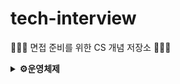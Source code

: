 # tech-interview
🧑🏻‍💻 면접 준비를 위한 CS 개념 저장소 🧑🏻‍💻

<details>
<summary><strong>⚙️운영체제</strong></summary>

<br>

[**운영체제란?**](./Operation_System/운영체제란.md)
- 운영체자란 무엇일까요?
- 커널이란 무엇일까요?
- 운영체제는 어떤 기능을 하는지 설명해주세요
- 운영체제가 관리하는 5가지 지원에 대해 설명해주세요

[**프로세스와 스레드**](./Operation_System/Process&Thread.md)
- 프로세스와 프로세서의 차이에 대해 설명해주세요.
- 프로세스와 스레드의 차이를 설명해주세요
- 프로세스의 주소 공간에는 어떤 것이 있을까요?
- 프로세스의 Data, Stack, Heap영역에는 각각 어떤 데이터가 저장되는지 설명해주세요
- 프로세스의 상태에는 어떤 것이 있을까요?
- 프로세스의 Running State에서 CPU 자원을 뺐기는 3가지 상황에 대해 설명해주세요
- OS는 프로세스의 정보를 어떻게 관리하며 어떤 데이터들을 저장하고 있는지 설명해주세요 (hint.PCB)
- PCB가 왜 필요할까요?
- 멀티 스레드와 멀티 프로세스의 차이에 대해 설명해주세요
- 멀티 프로세스 대신 멀티 스레드를 사용하는 이유를 설명해주세요.
- 스레드마다 독립적으로 관리하는 공간은 무엇이며 왜 독립적으로 할당할까요?
- 커널 스레드와 유저 스레드의 차이에 대해 설명해주세요

[**Context Switching**](./Operation_System/Context_Switching.md)
- Context Switching에 대해 설명해주세요
- Context Switching Overhead에 대해 설명해주세요

[**IPC**](./Operation_System/IPC.md)
- 프로세스간 통신은 어떻게 할까요?
- IPC에는 어떤 방법들이 있을까요?

[**System Call**](./Operation_System/SystemCall.md)
- System Call이란 무엇일까요?
- System Call과 Function Call의 차이점에 대해 설명해주세요
- 사용자 모드와 커널 모드에 대해 설명해주세요

[**인터럽트**](./Operation_System/Interrupt.md)
- 인터럽트란 무엇일까요?
- 인터럽트는 시그널을 하드웨어적으로 확인할까요? 소프트웨어적으로 할까요?
- 인터럽트 벡터와 인터럽트 서비스 루틴에 대해 설명해주세요
- 인터럽트 실행 과정에 대해 설명해주세요

[**CPU 스케쥴링**](./Operation_System/CPU%20Scheduling.md)
- CPU 스케줄링이란 무엇일까요?
- 장기, 중기, 단기 스케줄러로 나누는 기준에 대해 설명해주세요
- 선점과 비선점의 차이에 대해 설명해주세요
- CPU Scheduling의 종류에는 무엇이 있을까요?
- FCFS, SJF, SRTF, Priority scheduling, RR 스케줄링은 각각 무엇이며 장단점은 무엇이 있을까요?
- 선점 스케줄링과 비선점 스케줄링에는 각각 어떤 것이 있을까요?
- Starvation은 어떤 스케줄링에서 발생하는 문제일까요?
- Aging이란 무엇일까요?

[**데드락**](./Operation_System/Deadlock.md)
- 데드락이란 무엇일까요?
- 데드락이 발생하는 4가지 조건에 대해 설명해주세요
- 데드락이 발생할 수 있는 자원의 종류에는 무엇이 있을까요?
- 데드락을 예방, 회피, 무시의 차이에 대해 설명해주세요
- Banker’s Algorithm은 예방, 회피, 무시 중 어떤 방법에 속할까요?

[**Synchronize**](./Operation_System/Synchronize.md)
- 경쟁 상태(Race Condition)에 대해 설명해주세요
- 경쟁 상태(Race Condition)는 어떤 상황에서 발생할까요?
- 경쟁 상태(Race Condition)를 해결하는 방법에는 어떤 방법이 있을까요?
- 임계영역(Critical Section)에 대해 설명해주세요
- Critical Section의 필요조건에는 무엇이 있을까요?
- Thread-safe에 대해 설명해주세요. (hint: critical section)
- Semaphore와 Mutex Lock의 차이에 대해 설명해주세요
- Semaphore에서 발생할 수 있는 문제점에 대해 설명해주세요
- Priority Inversion은 무엇일까요?

[**Memory**](./Operation_System/Memory.md)
- 메모리 계층 구조를 설명해주세요
- 가상 주소는 왜 사용할까요?
- 가상 주소를 물리 주소로 할당하는 3가지 방법은 무엇이 있으며 각각의 특징에 대해 설명해주세요.
- MMU에 대해 설명해주세요
- 캐시란 무엇일까요?
- 캐시의 지역성에 대해 설명해주세

[**Memory Allocation (feat. Paging, Segmentation)**](./Operation_System/Memory%20Allocation.md)
- 메모리 연속 할당(Contiguous Memory Allocation)이란 무엇인지와 장단점에 대해 설명해주세요
- Paging에 대해 설명해주세요
- Paging이 필요한 이유(장때)에 대해 설명해주세요
- Segmentation에 대해 설명해주세요
- Paging과 Segmentation의 차이점에 대해 설명해주세요
- 외부 단편화(External Fragmentation)와 내부 단편화(Internal Fragmentation)에 대해 설명해주세요

</details>
